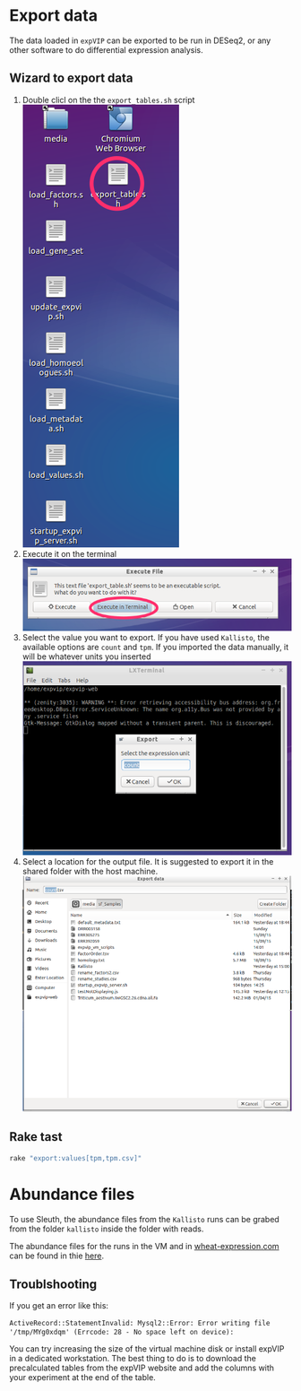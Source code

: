 # Export data #

The data loaded in ```expVIP``` can be exported to be run in DESeq2, or any other software to do differential expression analysis.  

## Wizard to export data ##

1. Double clicl on the the ```export_tables.sh``` script
![alt text](images/ExportData01.png "")
1. Execute it on the terminal
![alt text](images/ExportData02.png "")
1. Select the value you want to export. If you have used ```Kallisto```, the available options are ```count``` and ```tpm```. If you imported the data manually, it will be whatever units you inserted
![alt text](images/ExportData03.png "")
1. Select a location for the output file. It is suggested to export it in the shared folder with the host machine. 
![alt text](images/ExportData04.png "")

## Rake tast ##


```sh
rake "export:values[tpm,tpm.csv]"
```

# Abundance files #
To use Sleuth, the abundance files from the ```Kallisto``` runs can be grabed from the folder ```kallisto``` inside the folder with reads. 

The abundance files for the runs in the VM and in [wheat-expression.com](http://www.wheat-expression.com) can be found in thie [here]( https://www.dropbox.com/sh/dap4eer67qfe9om/AADEyXZ393jY9czjAlArsemma?dl=0).


## Troublshooting ##



If you get an error like this:

```
ActiveRecord::StatementInvalid: Mysql2::Error: Error writing file '/tmp/MYg0xdqm' (Errcode: 28 - No space left on device):
```

You can try increasing the size of the virtual machine disk or install expVIP in a dedicated workstation.  The best thing to do is to download the precalculated tables from the expVIP website and add the columns with your experiment at the end of the table. 
